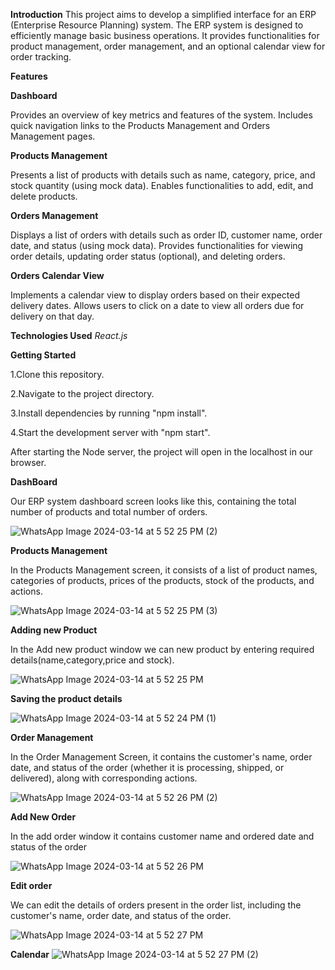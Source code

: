 **Introduction**
This project aims to develop a simplified interface for an ERP (Enterprise Resource Planning) system. The ERP system is designed to efficiently manage basic business operations. It provides functionalities for product management, order management, and an optional calendar view for order tracking.

****Features****

**Dashboard**

Provides an overview of key metrics and features of the system.
Includes quick navigation links to the Products Management and Orders Management pages.

**Products Management**

Presents a list of products with details such as name, category, price, and stock quantity (using mock data).
Enables functionalities to add, edit, and delete products.

**Orders Management**

Displays a list of orders with details such as order ID, customer name, order date, and status (using mock data).
Provides functionalities for viewing order details, updating order status (optional), and deleting orders.

**Orders Calendar View**

Implements a calendar view to display orders based on their expected delivery dates.
Allows users to click on a date to view all orders due for delivery on that day.

**Technologies Used**
_React.js_


**Getting Started**

1.Clone this repository.

2.Navigate to the project directory.

3.Install dependencies by running "npm install".

4.Start the development server with "npm start".

After starting the Node server, the project will open in the localhost in our browser.

**DashBoard**

Our ERP system dashboard screen looks like this, containing the total number of products and total number of orders.

![WhatsApp Image 2024-03-14 at 5 52 25 PM (2)](https://github.com/anjalibilla/ERP/assets/121004082/7342ce39-0266-421f-8f52-0ee7e1f6d45e)

**Products Management**

In the Products Management screen, it consists of a list of product names, categories of products, prices of the products, stock of the products, and actions.

![WhatsApp Image 2024-03-14 at 5 52 25 PM (3)](https://github.com/anjalibilla/ERP/assets/121004082/15c5fed0-ce8b-4774-aa73-9e8dd29e5cab)

**Adding new Product**

In the Add new product window we can new product by entering required details(name,category,price and stock).

![WhatsApp Image 2024-03-14 at 5 52 25 PM](https://github.com/anjalibilla/ERP/assets/121004082/2643b4f8-9058-4303-9749-22e32099c93f)

**Saving the product details**

![WhatsApp Image 2024-03-14 at 5 52 24 PM (1)](https://github.com/anjalibilla/ERP/assets/121004082/92a1194d-0479-4efb-82ca-3b52e05d7809)

**Order Management**


In the Order Management Screen, it contains the customer's name, order date, and status of the order (whether it is processing, shipped, or delivered), along with corresponding actions.

![WhatsApp Image 2024-03-14 at 5 52 26 PM (2)](https://github.com/anjalibilla/ERP/assets/121004082/cc458ea9-d1e0-4e85-bf66-ddbc3b47078a)

**Add New Order**

In the add order window it contains customer name and ordered date and status of the order

![WhatsApp Image 2024-03-14 at 5 52 26 PM](https://github.com/anjalibilla/ERP/assets/121004082/d09bd324-3e7d-4f36-ac79-5058af6215ec)

**Edit order**

We can edit the details of orders present in the order list, including the customer's name, order date, and status of the order.

![WhatsApp Image 2024-03-14 at 5 52 27 PM](https://github.com/anjalibilla/ERP/assets/121004082/9d11879d-3343-4e4d-b669-054b975636bf)

**Calendar**
![WhatsApp Image 2024-03-14 at 5 52 27 PM (2)](https://github.com/anjalibilla/ERP/assets/121004082/b3cb603e-2029-40f9-be32-343e4cb424ab)
